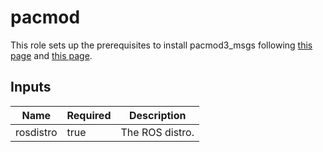 # pacmod

This role sets up the prerequisites to install pacmod3_msgs following [this page](https://github.com/astuff/pacmod3_msgs#installation) and [this page](https://github.com/astuff/docker-builds/blob/e9f563ef04b0578ba0b545711ea3e41b20a51d27/ros2/foxy/ros-core/Dockerfile).

## Inputs

| Name      | Required | Description |
| --------- | -------- | ----------- |
| rosdistro | true     | The ROS distro. |
